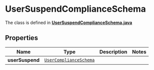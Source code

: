 

# UserSuspendComplianceSchema

The class is defined in **[UserSuspendComplianceSchema.java](../../src/main/java/example/micronaut/model/UserSuspendComplianceSchema.java)**

## Properties

Name | Type | Description | Notes
------------ | ------------- | ------------- | -------------
**userSuspend** | [`UserComplianceSchema`](UserComplianceSchema.md) |  | 



